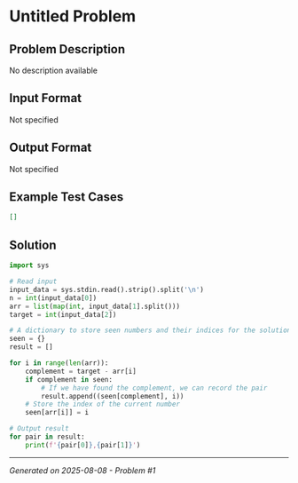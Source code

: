 # Untitled Problem

## Problem Description
No description available

## Input Format
Not specified

## Output Format
Not specified

## Example Test Cases
```json
[]
```

## Solution
```python
import sys

# Read input
input_data = sys.stdin.read().strip().split('\n')
n = int(input_data[0])
arr = list(map(int, input_data[1].split()))
target = int(input_data[2])

# A dictionary to store seen numbers and their indices for the solution
seen = {}
result = []

for i in range(len(arr)):
    complement = target - arr[i]
    if complement in seen:
        # If we have found the complement, we can record the pair
        result.append((seen[complement], i))
    # Store the index of the current number
    seen[arr[i]] = i

# Output result
for pair in result:
    print(f'{pair[0]},{pair[1]}')
```

---
*Generated on 2025-08-08 - Problem #1*